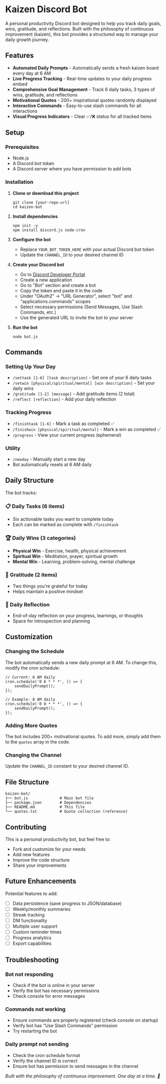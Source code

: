 # Kaizen Discord Bot

A personal productivity Discord bot designed to help you track daily goals, wins, gratitude, and reflections. Built with the philosophy of continuous improvement (kaizen), this bot provides a structured way to manage your daily growth journey.

## Features

- **Automated Daily Prompts** - Automatically sends a fresh kaizen board every day at 6 AM
- **Live Progress Tracking** - Real-time updates to your daily progress embed
- **Comprehensive Goal Management** - Track 6 daily tasks, 3 types of wins, gratitude, and reflections
- **Motivational Quotes** - 200+ inspirational quotes randomly displayed
- **Interactive Commands** - Easy-to-use slash commands for all interactions
- **Visual Progress Indicators** - Clear ✅/❌ status for all tracked items

## Setup

### Prerequisites

- Node.js
- A Discord bot token
- A Discord server where you have permission to add bots

### Installation

1. **Clone or download this project**
   ```
   git clone [your-repo-url]
   cd kaizen-bot
   ```

2. **Install dependencies**
   ```
   npm init -y
   npm install discord.js node-cron
   ```

3. **Configure the bot**
   - Replace `YOUR_BOT_TOKEN_HERE` with your actual Discord bot token
   - Update the `CHANNEL_ID` to your desired channel ID

4. **Create your Discord bot**
   - Go to [Discord Developer Portal](https://discord.com/developers/applications)
   - Create a new application
   - Go to "Bot" section and create a bot
   - Copy the token and paste it in the code
   - Under "OAuth2" → "URL Generator", select "bot" and "applications.commands" scopes
   - Select necessary permissions (Send Messages, Use Slash Commands, etc.)
   - Use the generated URL to invite the bot to your server

5. **Run the bot**
   ```
   node bot.js
   ```

## Commands

### Setting Up Your Day
- `/settask [1-6] [task description]` - Set one of your 6 daily tasks
- `/setwin [physical/spiritual/mental] [win description]` - Set your daily wins
- `/gratitude [1-2] [message]` - Add gratitude items (2 total)
- `/reflect [reflection]` - Add your daily reflection

### Tracking Progress
- `/finishtask [1-6]` - Mark a task as completed ✅
- `/finishwin [physical/spiritual/mental]` - Mark a win as completed ✅
- `/progress` - View your current progress (ephemeral)

### Utility
- `/newday` - Manually start a new day
- Bot automatically resets at 6 AM daily

## Daily Structure

The bot tracks:

### 📋 Daily Tasks (6 items)
- Six actionable tasks you want to complete today
- Each can be marked as complete with `/finishtask`

### 🏆 Daily Wins (3 categories)
- **Physical Win** - Exercise, health, physical achievement
- **Spiritual Win** - Meditation, prayer, spiritual growth
- **Mental Win** - Learning, problem-solving, mental challenge

### 🙏 Gratitude (2 items)
- Two things you're grateful for today
- Helps maintain a positive mindset

### 💭 Daily Reflection
- End-of-day reflection on your progress, learnings, or thoughts
- Space for introspection and planning

## Customization

### Changing the Schedule
The bot automatically sends a new daily prompt at 6 AM. To change this, modify the cron schedule:

```
// Current: 6 AM daily
cron.schedule('0 6 * * *', () => {
    sendDailyPrompt();
});

// Example: 8 AM daily
cron.schedule('0 8 * * *', () => {
    sendDailyPrompt();
});
```

### Adding More Quotes
The bot includes 200+ motivational quotes. To add more, simply add them to the `quotes` array in the code.

### Changing the Channel
Update the `CHANNEL_ID` constant to your desired channel ID.

## File Structure

```
kaizen-bot/
├── bot.js              # Main bot file
├── package.json        # Dependencies
├── README.md           # This file
└── quotes.txt          # Quote collection (reference)
```

## Contributing

This is a personal productivity bot, but feel free to:
- Fork and customize for your needs
- Add new features
- Improve the code structure
- Share your improvements

## Future Enhancements

Potential features to add:
- [ ] Data persistence (save progress to JSON/database)
- [ ] Weekly/monthly summaries
- [ ] Streak tracking
- [ ] DM functionality
- [ ] Multiple user support
- [ ] Custom reminder times
- [ ] Progress analytics
- [ ] Export capabilities

## Troubleshooting

### Bot not responding
- Check if the bot is online in your server
- Verify the bot has necessary permissions
- Check console for error messages

### Commands not working
- Ensure commands are properly registered (check console on startup)
- Verify bot has "Use Slash Commands" permission
- Try restarting the bot

### Daily prompt not sending
- Check the cron schedule format
- Verify the channel ID is correct
- Ensure bot has permission to send messages in the channel

*Built with the philosophy of continuous improvement. One day at a time. 🌱*
